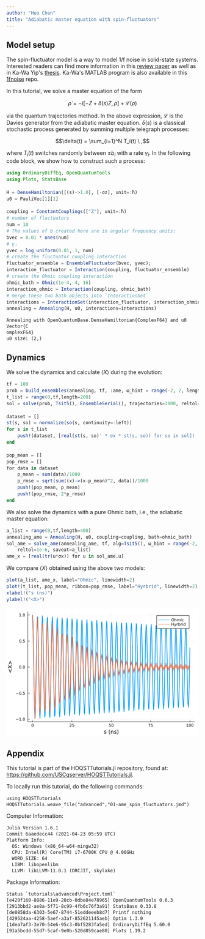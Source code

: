 ```yaml
---
author: "Huo Chen"
title: "Adiabatic master equation with spin-fluctuators"
---
```



## Model setup
The spin-fluctuator model is a way to model 1/f noise in solid-state systems. Interested readers can find more information in this [review paper](https://journals.aps.org/rmp/abstract/10.1103/RevModPhys.86.361) as well as in Ka-Wa Yip's [thesis](https://github.com/USCqserver/1fnoise/blob/master/Kawa_Yip_thesis.pdf). Ka-Wa's MATLAB program is also available in this [1fnoise](https://github.com/USCqserver/1fnoise) repo.

In this tutorial, we solve a master equation of the form

$$\dot{\rho} = - i [-Z + \delta(s)Z, \rho] + \mathcal{L}(\rho)$$

via the quantum trajectories method. In the above expression, $\mathcal{L}$ is the Davies generator from the adiabatic master equation. $\delta(s)$ is a classical stochastic process generated by summing multiple telegraph processes:

$$\delta(t) = \sum_{i=1}^N T_i(t) \ ,$$

where $T_i(t)$ switches randomly between $\pm b_i$​ with a rate $\gamma_i$​. In the following code block, we show how to construct such a process:

```julia
using OrdinaryDiffEq, OpenQuantumTools
using Plots, StatsBase

H = DenseHamiltonian([(s)->1.0], [-σz], unit=:ħ)
u0 = PauliVec[1][1]

coupling = ConstantCouplings(["Z"], unit=:ħ)
# number of fluctuators
num = 10
# The values of b created here are in angular frequency units:
bvec = 0.01 * ones(num)
# γᵢ
γvec = log_uniform(0.01, 1, num)
# create the fluctuator coupling interaction
fluctuator_ensemble = EnsembleFluctuator(bvec, γvec);
interaction_fluctuator = Interaction(coupling, fluctuator_ensemble)
# create the Ohmic coupling interaction
ohmic_bath = Ohmic(1e-4, 4, 16)
interaction_ohmic = Interaction(coupling, ohmic_bath)
# merge these two bath objects into `InteractionSet`
interactions = InteractionSet(interaction_fluctuator, interaction_ohmic)
annealing = Annealing(H, u0, interactions=interactions)
```

```
Annealing with OpenQuantumBase.DenseHamiltonian{ComplexF64} and u0 Vector{C
omplexF64}
u0 size: (2,)
```





## Dynamics
We solve the dynamics and calculate $\langle X \rangle$ during the evolution:

```julia
tf = 100
prob = build_ensembles(annealing, tf, :ame, ω_hint = range(-2, 2, length=100))
t_list = range(0,tf,length=200)
sol = solve(prob, Tsit5(), EnsembleSerial(), trajectories=1000, reltol=1e-6, saveat=t_list)

dataset = []
st(s, so) = normalize(so(s, continuity=:left))
for s in t_list
    push!(dataset, [real(st(s, so)' * σx * st(s, so)) for so in sol])
end

pop_mean = []
pop_rmse = []
for data in dataset
    p_mean = sum(data)/1000
    p_rmse = sqrt(sum((x)->(x-p_mean)^2, data))/1000
    push!(pop_mean, p_mean)
    push!(pop_rmse, 2*p_rmse)
end
```




We also solve the dynamics with a pure Ohmic bath, i.e., the adiabatic master equation:

```julia
a_list = range(0,tf,length=400)
annealing_ame = Annealing(H, u0, coupling=coupling, bath=ohmic_bath)
sol_ame = solve_ame(annealing_ame, tf, alg=Tsit5(), ω_hint = range(-2, 2, length=100), 
    reltol=1e-6, saveat=a_list)
ame_x = [real(tr(u*σx)) for u in sol_ame.u]
```




We compare $\langle X \rangle$ obtained using the above two models:

```julia
plot(a_list, ame_x, label="Ohmic", linewidth=2)
plot!(t_list, pop_mean, ribbon=pop_rmse, label="Hyrbrid", linewidth=2)
xlabel!("s (ns)")
ylabel!("<X>")
```

![](figures/01-ame_spin_fluctuators_4_1.png)


## Appendix
 This tutorial is part of the HOQSTTutorials.jl repository, found at: <https://github.com/USCqserver/HOQSTTutorials.jl>.

To locally run this tutorial, do the following commands:
```
using HOQSTTutorials
HOQSTTutorials.weave_file("advanced","01-ame_spin_fluctuators.jmd")
```

Computer Information:
```
Julia Version 1.6.1
Commit 6aaedecc44 (2021-04-23 05:59 UTC)
Platform Info:
  OS: Windows (x86_64-w64-mingw32)
  CPU: Intel(R) Core(TM) i7-6700K CPU @ 4.00GHz
  WORD_SIZE: 64
  LIBM: libopenlibm
  LLVM: libLLVM-11.0.1 (ORCJIT, skylake)

```

Package Information:

```
Status `tutorials\advanced\Project.toml`
[e429f160-8886-11e9-20cb-0dbe84e78965] OpenQuantumTools 0.6.3
[2913bbd2-ae8a-5f71-8c99-4fb6c76f3a91] StatsBase 0.33.8
[de0858da-6303-5e67-8744-51eddeeeb8d7] Printf nothing
[429524aa-4258-5aef-a3af-852621145aeb] Optim 1.3.0
[1dea7af3-3e70-54e6-95c3-0bf5283fa5ed] OrdinaryDiffEq 5.60.0
[91a5bcdd-55d7-5caf-9e0b-520d859cae80] Plots 1.19.2
```
